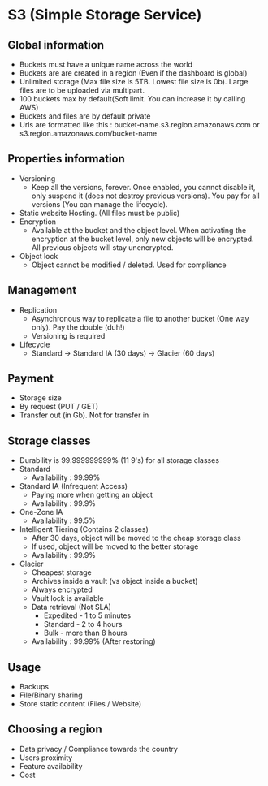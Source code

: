 # S3 (Simple Storage Service)

## Global information

* Buckets must have a unique name across the world
* Buckets are are created in a region (Even if the dashboard is global)
* Unlimited storage (Max file size is 5TB. Lowest file size is 0b). Large files are to be uploaded via multipart.
* 100 buckets max by default(Soft limit. You can increase it by calling AWS)
* Buckets and files are by default private
* Urls are formatted like this : bucket-name.s3.region.amazonaws.com or s3.region.amazonaws.com/bucket-name

## Properties information

* Versioning
  * Keep all the versions, forever. Once enabled, you cannot disable it, only suspend it (does not destroy previous versions). You pay for all versions (You can manage the lifecycle).
* Static website Hosting. (All files must be public)
* Encryption
  * Available at the bucket and the object level. When activating the encryption at the bucket level, only new objects will be encrypted. All previous objects will stay unencrypted.
* Object lock
  * Object cannot be modified / deleted. Used for compliance

## Management

* Replication
  * Asynchronous way to replicate a file to another bucket (One way only). Pay the double (duh!)
  * Versioning is required
* Lifecycle
  * Standard -> Standard IA (30 days) -> Glacier (60 days)

## Payment

* Storage size
* By request (PUT / GET)
* Transfer out (in Gb). Not for transfer in

## Storage classes

* Durability is 99.999999999% (11 9's) for all storage classes
* Standard
  * Availability : 99.99%
* Standard IA (Infrequent Access)
  * Paying more when getting an object
  * Availability : 99.9%
* One-Zone IA
  * Availability : 99.5%
* Intelligent Tiering (Contains 2 classes)
  * After 30 days, object will be moved to the cheap storage class
  * If used, object will be moved to the better storage
  * Availability : 99.9%
* Glacier
  * Cheapest storage
  * Archives inside a vault (vs object inside a bucket)
  * Always encrypted
  * Vault lock is available
  * Data retrieval  (Not SLA)
    * Expedited - 1 to 5 minutes
    * Standard - 2 to 4 hours
    * Bulk - more than 8 hours
  * Availability : 99.99% (After restoring)

## Usage

* Backups
* File/Binary sharing
* Store static content (Files / Website)

## Choosing a region

* Data privacy / Compliance towards the country
* Users proximity
* Feature availability
* Cost